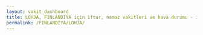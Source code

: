 ```yaml
---
layout: vakit_dashboard
title: LOHJA, FINLANDIYA için iftar, namaz vakitleri ve hava durumu - ilçe/eyalet seç
permalink: /FINLANDIYA/LOHJA/
---
```


<script type="text/javascript">
  var GLOBAL_COUNTRY = 'FINLANDIYA';
  var GLOBAL_CITY = 'LOHJA';
  var GLOBAL_STATE = '';
  var lat = 72;
  var lon = 21;
</script>
